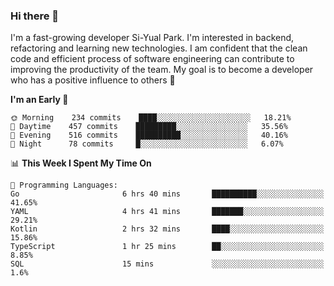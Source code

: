 ### Hi there 👋


I'm a fast-growing developer Si-Yual Park. I'm interested in backend, refactoring and learning new technologies. I am confident that the clean code and efficient process of software engineering can contribute to improving the productivity of the team. My goal is to become a developer who has a positive influence to others 🔭

<!--START_SECTION:waka-->
**I'm an Early 🐤** 

```text
🌞 Morning    234 commits    ████░░░░░░░░░░░░░░░░░░░░░   18.21% 
🌆 Daytime    457 commits    █████████░░░░░░░░░░░░░░░░   35.56% 
🌃 Evening    516 commits    ██████████░░░░░░░░░░░░░░░   40.16% 
🌙 Night      78 commits     █░░░░░░░░░░░░░░░░░░░░░░░░   6.07%

```


📊 **This Week I Spent My Time On** 

```text
💬 Programming Languages: 
Go                       6 hrs 40 mins       ██████████░░░░░░░░░░░░░░░   41.65% 
YAML                     4 hrs 41 mins       ███████░░░░░░░░░░░░░░░░░░   29.21% 
Kotlin                   2 hrs 32 mins       ████░░░░░░░░░░░░░░░░░░░░░   15.86% 
TypeScript               1 hr 25 mins        ██░░░░░░░░░░░░░░░░░░░░░░░   8.85% 
SQL                      15 mins             ░░░░░░░░░░░░░░░░░░░░░░░░░   1.6%

```


<!--END_SECTION:waka-->
